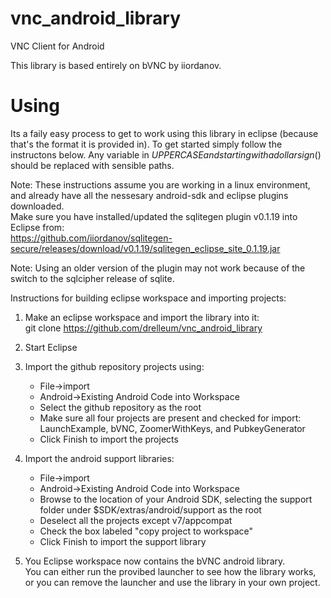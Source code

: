 # vnc_android_library
VNC Client for Android

This library is based entirely on bVNC by iiordanov.

# Using

Its a faily easy process to get to work using this library in eclipse (because that's the format it is provided in).
To get started simply follow the instructons below.
Any variable in $UPPERCASE and starting with a dollar sign ($) should be replaced with sensible paths.

Note: These instructions assume you are working in a linux environment, and already have all the nessesary android-sdk and eclipse plugins downloaded.  
Make sure you have installed/updated the sqlitegen plugin v0.1.19 into Eclipse from:  
https://github.com/iiordanov/sqlitegen-secure/releases/download/v0.1.19/sqlitegen_eclipse_site_0.1.19.jar

Note: Using an older version of the plugin may not work because of the switch to the sqlcipher release of sqlite.

Instructions for building eclipse workspace and importing projects:

1. Make an eclipse workspace and import the library into it:  
git clone https://github.com/drelleum/vnc_android_library

2. Start Eclipse

3. Import the github repository projects using:  
   * File->import  
   * Android->Existing Android Code into Workspace  
   * Select the github repository as the root  
   * Make sure all four projects are present and checked for import: LaunchExample, bVNC, ZoomerWithKeys, and PubkeyGenerator  
   * Click Finish to import the projects

4. Import the android support libraries:  
   * File->import  
   * Android->Existing Android Code into Workspace  
   * Browse to the location of your Android SDK, selecting the support folder under $SDK/extras/android/support as the root  
   * Deselect all the projects except v7/appcompat  
   * Check the box labeled "copy project to workspace"  
   * Click Finish to import the support library

5. You Eclipse workspace now contains the bVNC android library.  
   You can either run the provibed launcher to see how the library works, or you can remove the launcher and use the library in your own project.


